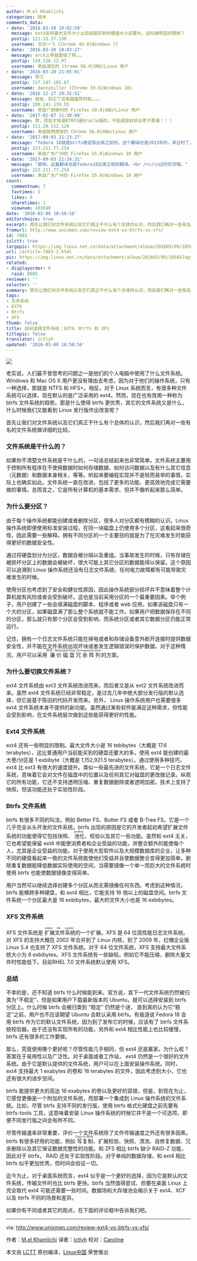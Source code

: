 ```yaml
---
author: M.el Khamlichi
categories: 技术
comments_data:
- date: '2016-03-10 10:02:59'
  message: ext4支持最大文件大小比目前能买到的硬盘大小还要大，这叫做明显的限制？
  postip: 121.33.37.130
  username: 文剑一飞 [Chrome 49.0|Windows 7]
- date: '2016-03-10 10:03:27'
  message: arch上早就普级了啊。。。
  postip: 110.116.12.97
  username: 来自湖北的 Chrome 50.0|GNU/Linux 用户
- date: '2016-03-20 21:05:01'
  message: 学习
  postip: 117.147.165.87
  username: dannykiller [Chrome 39.0|Windows 10]
- date: '2016-12-27 20:32:51'
  message: 朋友，别忘了还有磁盘阵列柜。。。。
  postip: 180.141.139.55
  username: 来自广西柳州的 Firefox 50.0|GNU/Linux 用户
- date: '2017-02-07 11:30:09'
  message: 草。现在才知道BTRFS是Oracle搞的。不知道授权协议考不靠谱！！！
  postip: 111.20.112.126
  username: 来自陕西西安的 Chrome 56.0|GNU/Linux 用户
- date: '2017-09-03 21:23:27'
  message: "fedora 18就是btrfs稳定版出来之前的。这个翻译也是2013年的，早过时了，现在才出来哦。。。<br />\r\n2013年的时候btrfs早就有稳定版本，何况又过了4年哦。"
  postip: 223.211.77.254
  username: 来自广东广州的 Firefox 55.0|Windows 10 用户
- date: '2017-09-03 21:24:31'
  message: "是呀。此篇翻译也是fedora18出来之前的翻译。<br />\r\n过时的货哦。"
  postip: 223.211.77.254
  username: 来自广东广州的 Firefox 55.0|Windows 10 用户
count:
  commentnum: 7
  favtimes: 5
  likes: 0
  sharetimes: 1
  viewnum: 103540
date: '2016-03-09 10:50:56'
editorchoice: true
excerpt: 首先让我们对文件系统以及它们真正干什么有个总体的认识，然后我们再对一些有名的文件系统做详细的比较。
fromurl: http://www.unixmen.com/review-ext4-vs-btrfs-vs-xfs/
id: 7083
islctt: true
largepic: https://img.linux.net.cn/data/attachment/album/201603/09/105057apy6dlybkikld9kt.jpg
url: /article-7083-1.html
pic: https://img.linux.net.cn/data/attachment/album/201603/09/105057apy6dlybkikld9kt.jpg.thumb.jpg
related:
- displayorder: 0
  raid: 8685
reviewer: ''
selector: ''
summary: 首先让我们对文件系统以及它们真正干什么有个总体的认识，然后我们再对一些有名的文件系统做详细的比较。
tags:
- 文件系统
- EXT4
- Btrfs
- XFS
thumb: false
title: 如何选择文件系统：EXT4、Btrfs 和 XFS
titlepic: false
translator: ictlyh
updated: '2016-03-09 10:50:56'
---
```


![](/data/attachment/album/201603/09/105057apy6dlybkikld9kt.jpg)


老实说，人们最不曾思考的问题之一是他们的个人电脑中使用了什么文件系统。Windows 和 Mac OS X 用户更没有理由去考虑，因为对于他们的操作系统，只有一种选择，那就是 NTFS 和 HFS+。相反，对于 Linux 系统而言，有很多种文件系统可以选择，现在默认的是广泛采用的 ext4。然而，现在也有改用一种称为 btrfs 文件系统的趋势。那是什么使得 btrfs 更优秀，其它的文件系统又是什么，什么时候我们又能看到 Linux 发行版作出改变呢？


首先让我们对文件系统以及它们真正干什么有个总体的认识，然后我们再对一些有名的文件系统做详细的比较。


### 文件系统是干什么的？


如果你不清楚文件系统是干什么的，一句话总结起来也非常简单。文件系统主要用于控制所有程序在不使用数据时如何存储数据、如何访问数据以及有什么其它信息（元数据）和数据本身相关，等等。听起来要编程实现并不是轻而易举的事情，实际上也确实如此。文件系统一直在改进，包括了更多的功能、更高效地完成它需要做的事情。总而言之，它是所有计算机的基本需求、但并不像听起来那么简单。


### 为什么要分区？


由于每个操作系统都能创建或者删除分区，很多人对分区都有模糊的认识。Linux 操作系统即便使用标准安装过程，在同一块磁盘上仍使用多个分区，这看起来很奇怪，因此需要一些解释。拥有不同分区的一个主要目的就是为了在灾难发生时能获得更好的数据安全性。


通过将硬盘划分为分区，数据会被分隔以及重组。当事故发生的时候，只有存储在被损坏分区上的数据会被破坏，很大可能上其它分区的数据能得以保留。这个原因可以追溯到 Linux 操作系统还没有日志文件系统、任何电力故障都有可能导致灾难发生的时候。


使用分区也考虑到了安全和健壮性原因，因此操作系统部分损坏并不意味着整个计算机就有风险或者会受到破坏。这也是当前采用分区的一个最重要因素。举个例子，用户创建了一些会填满磁盘的脚本、程序或者 web 应用，如果该磁盘只有一个大的分区，如果磁盘满了那么整个系统就不能工作。如果用户把数据保存在不同的分区，那么就只有那个分区会受到影响，而系统分区或者其它数据分区仍能正常运行。


记住，拥有一个日志文件系统只能在掉电或者和存储设备意外断开连接时提供数据安全性，并不能在文件系统出现坏块或者发生逻辑错误时保护数据。对于这种情况，用户可以采用<ruby> 廉价磁盘冗余阵列 <rp>  （ </rp> <rt>  RAID：Redundant Array of Inexpensive Disks </rt> <rp>  ） </rp></ruby>的方案。


### 为什么要切换文件系统？


ext4 文件系统由 ext3 文件系统改进而来，而后者又是从 ext2 文件系统改进而来。虽然 ext4 文件系统已经非常稳定，是过去几年中绝大部分发行版的默认选择，但它是基于陈旧的代码开发而来。另外， Linux 操作系统用户也需要很多 ext4 文件系统本身不提供的新功能。虽然通过某些软件能满足这种需求，但性能会受到影响，在文件系统层次做到这些能获得更好的性能。


### Ext4 文件系统


ext4 还有一些明显的限制。最大文件大小是 16 tebibytes（大概是 17.6 terabytes），这比普通用户当前能买到的硬盘还要大的多。使用 ext4 能创建的最大卷/分区是 1 exbibyte（大概是 1,152,921.5 terabytes）。通过使用多种技巧， ext4 比 ext3 有很大的速度提升。类似一些最先进的文件系统，它是一个日志文件系统，意味着它会对文件在磁盘中的位置以及任何其它对磁盘的更改做记录。纵观它的所有功能，它还不支持透明压缩、重复数据删除或者透明加密。技术上支持了快照，但该功能还处于实验性阶段。


### Btrfs 文件系统


btrfs 有很多不同的叫法，例如 Better FS、Butter FS 或者 B-Tree FS。它是一个几乎完全从头开发的文件系统。btrfs 出现的原因是它的开发者起初希望扩展文件系统的功能使得它包括快照、<ruby> 池化 <rp>  （ </rp> <rt>  pooling </rt> <rp>  ） </rp></ruby>、校验以及其它一些功能。虽然和 ext4 无关，它也希望能保留 ext4 中能使消费者和企业受益的功能，并整合额外的能使每个人，尤其是企业受益的功能。对于使用大型软件以及大规模数据库的企业，让多种不同的硬盘看起来一致的文件系统能使他们受益并且使数据整合变得更加简单。删除重复数据能降低数据实际使用的空间，当需要镜像一个单一而巨大的文件系统时使用 btrfs 也能使数据镜像变得简单。


用户当然可以继续选择创建多个分区从而无需镜像任何东西。考虑到这种情况，btrfs 能横跨多种硬盘，和 ext4 相比，它能支持 16 倍以上的磁盘空间。btrfs 文件系统一个分区最大是 16 exbibytes，最大的文件大小也是 16 exbibytes。


### XFS 文件系统


XFS 文件系统是<ruby> 扩展文件系统 <rp>  （ </rp> <rt>  extent file system </rt> <rp>  ） </rp></ruby>的一个扩展。XFS 是 64 位高性能日志文件系统。对 XFS 的支持大概在 2002 年合并到了 Linux 内核，到了 2009 年，红帽企业版 Linux 5.4 也支持了 XFS 文件系统。对于 64 位文件系统，XFS 支持最大文件系统大小为 8 exbibytes。XFS 文件系统有一些缺陷，例如它不能压缩，删除大量文件时性能低下。目前RHEL 7.0 文件系统默认使用 XFS。


### 总结


不幸的是，还不知道 btrfs 什么时候能到来。官方说，其下一代文件系统仍然被归类为“不稳定”，但是如果用户下载最新版本的 Ubuntu，就可以选择安装到 btrfs 分区上。什么时候 btrfs 会被归类到 “稳定” 仍然是个谜， 直到真的认为它“稳定”之前，用户也不应该期望 Ubuntu 会默认采用 btrfs。有报道说 Fedora 18 会用 btrfs 作为它的默认文件系统，因为到了发布它的时候，应该有了 btrfs 文件系统校验器。由于还没有实现所有的功能，另外和 ext4 相比性能上也比较缓慢，btrfs 还有很多的工作要做。


那么，究竟使用哪个更好呢？尽管性能几乎相同，但 ext4 还是赢家。为什么呢？答案在于易用性以及广泛性。对于桌面或者工作站， ext4 仍然是一个很好的文件系统。由于它是默认提供的文件系统，用户可以在上面安装操作系统。同时， ext4 支持最大 1 exabytes 的卷和 16 terabytes 的文件，因此考虑到大小，它也还有很大的进步空间。


btrfs 能提供更大的高达 16 exabytes 的卷以及更好的容错，但是，到现在为止，它感觉更像是一个附加的文件系统，而部署一个集成到 Linux 操作系统的文件系统。比如，尽管 btrfs 支持不同的发行版，使用 btrfs 格式化硬盘之前先要有 btrfs-tools 工具，这意味着安装 Linux 操作系统的时候它并不是一个可选项，即便不同发行版之间会有所不同。


尽管传输速率非常重要，评价一个文件系统除了文件传输速度之外还有很多因素。btrfs 有很多好用的功能，例如<ruby> 写复制 <rp>  （ </rp> <rt>  Copy-on-Write </rt> <rp>  ） </rp></ruby>、扩展校验、快照、清洗、自修复数据、冗余删除以及其它保证数据完整性的功能。和 ZFS 相比 btrfs 缺少 RAID-Z 功能，因此对于 btrfs， RAID 还处于实验性阶段。对于单纯的数据存储，和 ext4 相比 btrfs 似乎更加优秀，但时间会验证一切。


迄今为止，对于桌面系统而言，ext4 似乎是一个更好的选择，因为它是默认的文件系统，传输文件时也比 btrfs 更快。btrfs 当然值得尝试、但要在桌面 Linux 上完全取代 ext4 可能还需要一些时间。数据场和大存储池会揭示关于 ext4、XCF 以及 btrfs 不同的场景和差异。


如果你有不同或者其它的观点，在下面的评论框中告诉我们吧。




---


via: <http://www.unixmen.com/review-ext4-vs-btrfs-vs-xfs/>


作者：[M.el Khamlichi](http://www.unixmen.com/author/pirat9/) 译者：[ictlyh](http://mutouxiaogui.cn/blog/) 校对：[Caroline](https://github.com/carolinewuyan)


本文由 [LCTT](https://github.com/LCTT/TranslateProject) 原创编译，[Linux中国](https://linux.cn/) 荣誉推出